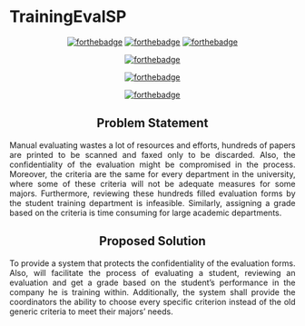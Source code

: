 # TrainingEvalSP
<div align="center">

[![forthebadge](http://forthebadge.com/images/badges/uses-html.svg)](http://forthebadge.com)
[![forthebadge](http://forthebadge.com/images/badges/uses-js.svg)](http://forthebadge.com)
[![forthebadge](http://forthebadge.com/images/badges/uses-css.svg)](http://forthebadge.com)
</div>
<div align="center">

[![forthebadge](http://forthebadge.com/images/badges/built-by-developers.svg)](http://forthebadge.com)
</div>
<div align="center">

[![forthebadge](http://forthebadge.com/images/badges/made-with-vue.svg)](http://forthebadge.com)
</div>
<div align="center">

[![forthebadge](http://forthebadge.com/images/badges/built-with-love.svg)](http://forthebadge.com)
</div>

<div align="center">
	
## Problem Statement
</div>

<div align="justify">
Manual evaluating wastes a lot of resources and efforts, hundreds of papers are printed to be scanned and faxed only to be discarded. Also, the confidentiality of the evaluation might be compromised in the process. Moreover, the criteria are the same for every department in the university, where some of these criteria will not be adequate measures for some majors. Furthermore, reviewing these hundreds filled evaluation forms by the student training department is infeasible. Similarly, assigning a grade based on the criteria is time consuming for large academic departments.
</div>

<div align="center">
	
## Proposed Solution
</div>

<div align="justify">
To provide a system that protects the confidentiality of the evaluation forms. Also, will facilitate the process of evaluating a student, reviewing an evaluation and get a grade based on the student’s performance in the company he is training within. Additionally, the system shall provide the coordinators the ability to choose every specific criterion instead of the old generic criteria to meet their majors’ needs.
</div>
